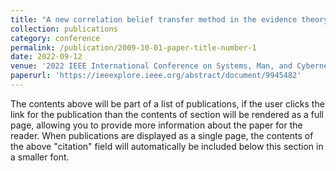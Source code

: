 ```yaml
---
title: "A new correlation belief transfer method in the evidence theory"
collection: publications
category: conference
permalink: /publication/2009-10-01-paper-title-number-1
date: 2022-09-12
venue: '2022 IEEE International Conference on Systems, Man, and Cybernetics (SMC)'
paperurl: 'https://ieeexplore.ieee.org/abstract/document/9945482'
---
```

The contents above will be part of a list of publications, if the user clicks the link for the publication than the contents of section will be rendered as a full page, allowing you to provide more information about the paper for the reader. When publications are displayed as a single page, the contents of the above "citation" field will automatically be included below this section in a smaller font.
